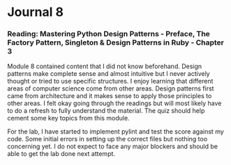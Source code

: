 # Journal 8
### Reading: Mastering Python Design Patterns - Preface, The Factory Pattern, Singleton & Design Patterns in Ruby - Chapter 3

Module 8 contained content that I did not know beforehand.  Design patterns make complete sense and almost intuitive but I never actively thought or tried to use specific structures. I enjoy learning that different areas of computer science come from other areas. Design patterns first came from architecture and it makes sense to apply those principles to other areas. I felt okay going through the readings but will most likely have to do a refresh to fully understand the material.  The quiz should help cement some key topics from this module.

For the lab, I have started to implement pylint and test the score against my code. Some initial errors in setting up the correct files but nothing too concerning yet.  I do not expect to face any major blockers and should be able to get the lab done next attempt.
